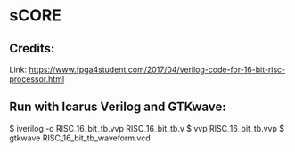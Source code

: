 # sCORE

## Credits:
Link: https://www.fpga4student.com/2017/04/verilog-code-for-16-bit-risc-processor.html

## Run with Icarus Verilog and GTKwave:
  $ iverilog -o RISC_16_bit_tb.vvp RISC_16_bit_tb.v
  $ vvp RISC_16_bit_tb.vvp
  $ gtkwave RISC_16_bit_tb_waveform.vcd

